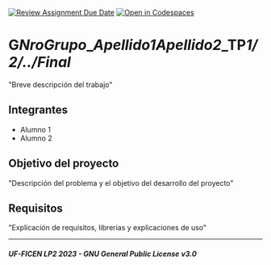 [![Review Assignment Due Date](https://classroom.github.com/assets/deadline-readme-button-24ddc0f5d75046c5622901739e7c5dd533143b0c8e959d652212380cedb1ea36.svg)](https://classroom.github.com/a/LcojlfsQ)
[![Open in Codespaces](https://classroom.github.com/assets/launch-codespace-7f7980b617ed060a017424585567c406b6ee15c891e84e1186181d67ecf80aa0.svg)](https://classroom.github.com/open-in-codespaces?assignment_repo_id=12533517)
# G***NroGrupo***_***Apellido1******Apellido2***_TP***1/2/../Final***
  "Breve descripción del trabajo"

## Integrantes
- Alumno 1
- Alumno 2

## Objetivo del proyecto
"Descripción del problema y el objetivo del desarrollo del proyecto"

## Requisitos
"Explicación de requisitos, librerias y explicaciones de uso"

---
##### UF-FICEN LP2 2023 - GNU General Public License v3.0
